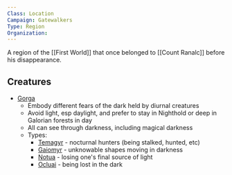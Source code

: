 ```yaml
---
Class: Location
Campaign: Gatewalkers
Type: Region
Organization:
---
```

A region of the [[First World]] that once belonged to [[Count Ranalc]] before his disappearance.

## Creatures
- [Gorga](https://pathfinderwiki.com/wiki/Gorga) 
	- Embody different fears of the dark held by diurnal creatures
	- Avoid light, esp daylight, and prefer to stay in Nighthold or deep in Galorian forests in day
	- All can see through darkness, including magical darkness
	- Types:
		- [Temagyr](https://pathfinderwiki.com/wiki/Temagyr) - nocturnal hunters (being stalked, hunted, etc)
		- [Gaiomyr](https://pathfinderwiki.com/wiki/Gaiomyr) - unknowable shapes moving in darkness
		- [Notua](https://pathfinderwiki.com/wiki/Notua) - losing one's final source of light
		- [Ocluai](https://pathfinderwiki.com/wiki/Ocluai) - being lost in the dark
